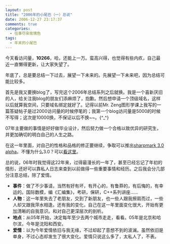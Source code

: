 ```yaml
---
layout: post
title: "2006年的小尾巴（一）总说"
date: 2006-12-27 23:17:37
comments: true
categories:
  - 往事尽染玫瑰色
tags:
  - 年末的小尾巴
---
```

今天看访问量，**10266**，哈，还能上一万。蛮高兴得，也觉得有些内疚，自己最近一直懒得更新，让大家失望了。

年底了，总是要总结一下过去，展望一下未来的。先展望一下未来吧，因为总结可能比较多。

首先是我又要换blog了，写完这个2006年总结系列之后就换。我是一个喜新厌旧的人，给关注我blog的朋友们添麻烦了，抱歉。然后想申请一个顶级域名，这样以后就算我空间，只要域名绑定就好了。记得以前Mr. Zeng图形学课上我写的一篇答疑帖子是过2000访问量的时候停笔的；我第一个blog访问量是5000的时候不写得；这次是10000换，不保证以后不换~~。{^_^}

07年主要做的事情是好好做毕业设计，然后努力做一个合格以致优异的研究生，并更加确切的明白自己的人生之路。

在这一年里面，对自己的性格和品格的修正要继续，争取可以推出[sharpmark 3.0 alpha][website-changelog-070927]。不懂为什么3.0？可以[看这里][code-life]。

总的说，06年时我觉得这22年来，过得最漫长的一年了，甚至已经忘记了年初的情形，还好可以靠私人日志来查到以前做得一些重要事情和经历。之后我会分几部分注意总结，除了爱情。

* **事件**：做了不少事请，当然有好有坏，有开心的，有鲁莽的，有后悔的，有幸运的。国际数模，编《汇编集》，考研，保研，C++系列讲座……
* **人物**：这一年里失去了老朋友，交到了新朋友，也一些人跟我擦肩而过，一些人却又跟我萍水相逢。还有我的变化，自己在这一年里面变化很大，开始有更加清晰的自我意识。和对自己更深层次的剖析。
* **地点**：从05年开始，决定每年至少去两个城市走走，看看。05年是北京和哈尔滨，今年是沈阳和西安。
* **爱情**：以为今年爱情依旧与我无缘，不过却起了意想不到的波澜。虽然依旧是单身，不过心态却发生了很大变化。爱情只说这么多了，太私人了，不表。

[website-changelog-070927]: /website-changelog/#070927
[code-life]: /posts/code-life/
